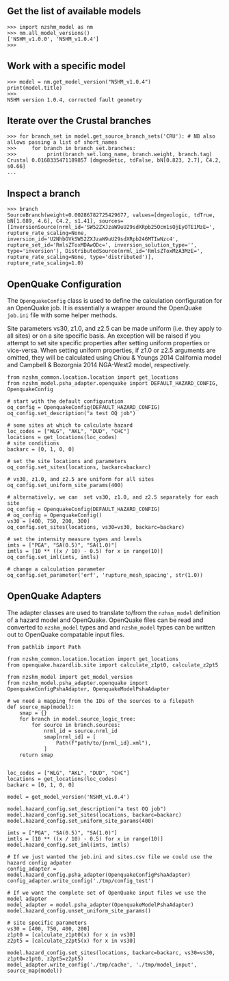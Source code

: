 ## Get the list of available models

```python3
>>> import nzshm_model as nm
>>> nm.all_model_versions()
['NSHM_v1.0.0', 'NSHM_v1.0.4']
>>>
```

## Work with a specific model

```python3
>>> model = nm.get_model_version("NSHM_v1.0.4")
print(model.title)
>>>
NSHM version 1.0.4, corrected fault geometry
```

## Iterate over the Crustal branches

```python3
>>> for branch_set in model.get_source_branch_sets('CRU'): # NB also allows passing a list of short_names
>>>     for branch in branch_set.branches:
>>>          print(branch_set.long_name, branch.weight, branch.tag)
Crustal 0.0168335471189857 [dmgeodetic, tdFalse, bN[0.823, 2.7], C4.2, s0.66]
...
```

## Inspect a branch

```python3
>>> branch
SourceBranch(weight=0.00286782725429677, values=[dmgeologic, tdTrue, bN[1.089, 4.6], C4.2, s1.41], sources=[InversionSource(nrml_id='SW52ZXJzaW9uU29sdXRpb25Ocm1sOjEyOTE1MzE=', rupture_rate_scaling=None, inversion_id='U2NhbGVkSW52ZXJzaW9uU29sdXRpb246MTIwNzc4', rupture_set_id='RmlsZToxMDAwODc=', inversion_solution_type='', type='inversion'), DistributedSource(nrml_id='RmlsZToxMzA3MzE=', rupture_rate_scaling=None, type='distributed')], rupture_rate_scaling=1.0)

```

## OpenQuake Configuration
The `OpenquakeConfig` class is used to define the calculation configuration for an OpenQuake job. It is essentially a wrapper around the OpenQuake `job.ini` file with some helper methods.

Site parameters vs30, z1.0, and z2.5 can be made uniform (i.e. they apply to all sites) or on a site specific basis. An exception will be raised if you attempt to set site specific properties after setting uniform properties or vice-versa. When setting uniform properties, if z1.0 or z2.5 arguments are omitted, they will be calculated using Chiou & Youngs 2014 California model and Campbell & Bozorgnia 2014 NGA-West2 model, respectively.
```python3
from nzshm_common.location.location import get_locations
from nzshm_model.psha_adapter.openquake import DEFAULT_HAZARD_CONFIG, OpenquakeConfig

# start with the default configuration
oq_config = OpenquakeConfig(DEFAULT_HAZARD_CONFIG)
oq_config.set_description("a test OQ job")

# some sites at which to calculate hazard
loc_codes = ["WLG", "AKL", "DUD", "CHC"]
locations = get_locations(loc_codes)
# site conditions
backarc = [0, 1, 0, 0]

# set the site locations and parameters
oq_config.set_sites(locations, backarc=backarc)

# vs30, z1.0, and z2.5 are uniform for all sites
oq_config.set_uniform_site_params(400)

# alternatively, we can  set vs30, z1.0, and z2.5 separately for each site
oq_config = OpenquakeConfig(DEFAULT_HAZARD_CONFIG)
# oq_config = OpenquakeConfig()
vs30 = [400, 750, 200, 300]
oq_config.set_sites(locations, vs30=vs30, backarc=backarc)

# set the intensity measure types and levels
imts = ["PGA", "SA(0.5)", "SA(1.0)"]
imtls = [10 ** ((x / 10) - 0.5) for x in range(10)]
oq_config.set_iml(imts, imtls)

# change a calculation parameter
oq_config.set_parameter('erf', 'rupture_mesh_spacing', str(1.0))
```

## OpenQuake Adapters
The adapter classes are used to translate to/from the `nzhsm_model` definition of a hazard model and OpenQuake. OpenQuake files can be read and converted to `nzshm_model` types and and `nzshm_model` types can be written out to OpenQuake compatable input files.
```python3
from pathlib import Path

from nzshm_common.location.location import get_locations
from openquake.hazardlib.site import calculate_z1pt0, calculate_z2pt5

from nzshm_model import get_model_version
from nzshm_model.psha_adapter.openquake import OpenquakeConfigPshaAdapter, OpenquakeModelPshaAdapter

# we need a mapping from the IDs of the sources to a filepath
def source_map(model):
    smap = {}
    for branch in model.source_logic_tree:
        for source in branch.sources:
            nrml_id = source.nrml_id
            smap[nrml_id] = [
                Path(f"path/to/{nrml_id}.xml"),
            ]
    return smap


loc_codes = ["WLG", "AKL", "DUD", "CHC"]
locations = get_locations(loc_codes)
backarc = [0, 1, 0, 0]

model = get_model_version('NSHM_v1.0.4')

model.hazard_config.set_description("a test OQ job")
model.hazard_config.set_sites(locations, backarc=backarc)
model.hazard_config.set_uniform_site_params(400)

imts = ["PGA", "SA(0.5)", "SA(1.0)"]
imtls = [10 ** ((x / 10) - 0.5) for x in range(10)]
model.hazard_config.set_iml(imts, imtls)

# If we just wanted the job.ini and sites.csv file we could use the hazard config adpater
config_adapter = model.hazard_config.psha_adapter(OpenquakeConfigPshaAdapter)
config_adapter.write_config('./tmp/config_test')

# If we want the complete set of OpenQuake input files we use the model adapter
model_adapter = model.psha_adapter(OpenquakeModelPshaAdapter)
model.hazard_config.unset_uniform_site_params()

# site specific parameters
vs30 = [400, 750, 400, 200]
z1pt0 = [calculate_z1pt0(x) for x in vs30]
z2pt5 = [calculate_z2pt5(x) for x in vs30]

model.hazard_config.set_sites(locations, backarc=backarc, vs30=vs30, z1pt0=z1pt0, z2pt5=z2pt5)
model_adapter.write_config('./tmp/cache', './tmp/model_input', source_map(model))
```
